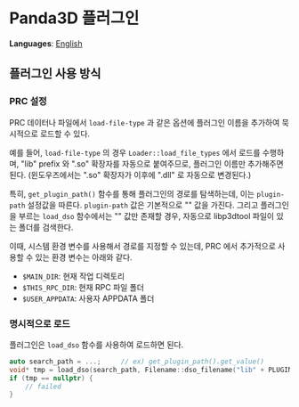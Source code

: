 # Panda3D 플러그인
**Languages**: [English](../../framework/panda3d_plugin.md)

## 플러그인 사용 방식
### PRC 설정
PRC 데이터나 파일에서 `load-file-type` 과 같은 옵션에 플러그인 이름을 추가하여 묵시적으로 로드할 수 있다.

예를 들어, `load-file-type` 의 경우 `Loader::load_file_types` 에서 로드를 수행하며,
"lib" prefix 와 ".so" 확장자를 자동으로 붙여주므로, 플러그인 이름만 추가해주면 된다.
(윈도우즈에서는 ".so" 확장자가 이후에 ".dll" 로 자동으로 변경된다.)

특히, `get_plugin_path()` 함수를 통해 플러그인의 경로를 탐색하는데, 이는 `plugin-path` 설정값을 따른다.
`plugin-path` 값은 기본적으로 "<auto>" 값을 가진다. 그리고 플러그인을 부르는 `load_dso` 함수에서는
"<auto>" 값만 존재할 경우, 자동으로 libp3dtool 파일이 있는 폴더를 검색한다.

이때, 시스템 환경 변수를 사용해서 경로를 지정할 수 있는데, PRC 에서 추가적으로 사용할 수 있는 환경 변수는 아래와 같다.
- `$MAIN_DIR`: 현재 작업 디렉토리
- `$THIS_RPC_DIR`: 현재 RPC 파일 폴더
- `$USER_APPDATA`: 사용자 APPDATA 폴더



### 명시적으로 로드
플러그인은 `load_dso` 함수를 사용하여 로드하면 된다.

```cpp
auto search_path = ...;     // ex) get_plugin_path().get_value()
void* tmp = load_dso(search_path, Filename::dso_filename("lib" + PLUGIN_NAME + ".so"));
if (tmp == nullptr) {
    // failed
}
```
